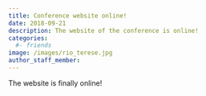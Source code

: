 ```yaml
---
title: Conference website online!
date: 2018-09-21
description: The website of the conference is online!
categories:
  #- friends
image: /images/rio_terese.jpg
author_staff_member:
---
```


The website is finally online!
